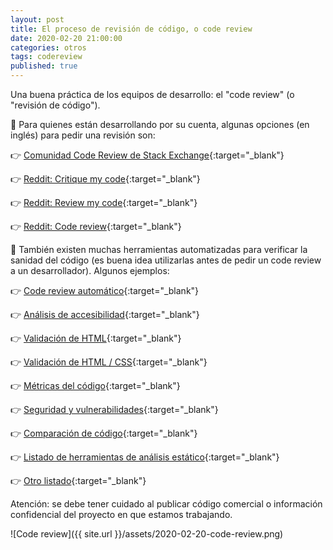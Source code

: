 ```yaml
---
layout: post
title: El proceso de revisión de código, o code review
date: 2020-02-20 21:00:00
categories: otros
tags: codereview
published: true
---
```



Una buena práctica de los equipos de desarrollo: el "code review" (o "revisión de código").

📍 Para quienes están desarrollando por su cuenta, algunas opciones (en inglés) para pedir una revisión son: 

👉 [Comunidad Code Review de Stack Exchange](https://codereview.stackexchange.com/){:target="_blank"}

👉 [Reddit: Critique my code](https://www.reddit.com/r/CritiqueMyCode/){:target="_blank"}

👉 [Reddit: Review my code](https://www.reddit.com/r/reviewmycode/){:target="_blank"}

👉 [Reddit: Code review](https://www.reddit.com/r/codereview){:target="_blank"}


🔎 También existen muchas herramientas automatizadas para verificar la sanidad del código (es buena idea utilizarlas antes de pedir un code review a un desarrollador). Algunos ejemplos:

👉 [Code review automático](https://www.codegrip.tech/){:target="_blank"}

👉 [Análisis de accesibilidad](https://wave.webaim.org/){:target="_blank"}

👉 [Validación de HTML](http://validator.w3.org/){:target="_blank"}

👉 [Validación de HTML / CSS](http://jigsaw.w3.org/css-validator/){:target="_blank"}

👉 [Métricas del código](http://www.campwoodsw.com/sourcemonitor.html){:target="_blank"}

👉 [Seguridad y vulnerabilidades](https://github.com/nccgroup/VCG){:target="_blank"}

👉 [Comparación de código](https://www.devart.com/codecompare/download.html){:target="_blank"}

👉 [Listado de herramientas de análisis estático](https://github.com/analysis-tools-dev/static-analysis){:target="_blank"}

👉 [Otro listado](https://es.wikipedia.org/wiki/Anexo:Herramientas_para_el_an%C3%A1lisis_est%C3%A1tico_de_software){:target="_blank"}

Atención: se debe tener cuidado al publicar código comercial o información confidencial del proyecto en que estamos trabajando.

![Code review]({{ site.url }}/assets/2020-02-20-code-review.png)
